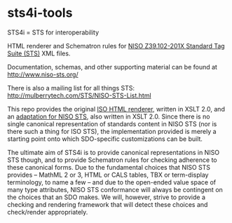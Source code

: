 # sts4i-tools

STS4i = STS for interoperability

HTML renderer and Schematron rules for [NISO Z39.102-201X Standard Tag Suite (STS)](http://www.niso.org/workrooms/sts/) XML files.

Documentation, schemas, and other supporting material can be found at http://www.niso-sts.org/

There is also a mailing list for all things STS: http://mulberrytech.com/STS/NISO-STS-List.html

This repo provides the original [ISO HTML renderer](isosts2html/isosts2html_standalone.xsl), written in XSLT 2.0, and an [adaptation for NISO STS](nisosts2html/nisosts2html.xsl), also written in XSLT 2.0. Since there is no single canonical representation of standards content in NISO STS (nor is there such a thing for ISO STS), the implementation provided is merely a starting point onto which SDO-specific customizations can be built.

The ultimate aim of STS4i is to provide canonical representations in NISO STS though, and to provide Schematron rules for checking adherence to these canonical forms. Due to the fundamental choices that NISO STS provides – MathML 2 or 3, HTML or CALS tables, TBX or term-display terminology, to name a few – and due to the open-ended value space of many type attributes, NISO STS conformance will always be contingent on the choices that an SDO makes. We will, however, strive to provide a checking and rendering framework that will detect these choices and check/render appropriately.
